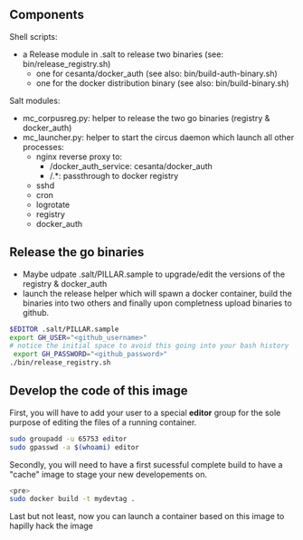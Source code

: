 Components
------------
Shell scripts:
- a Release module in .salt to release two binaries (see: bin/release_registry.sh)
	-  one for cesanta/docker_auth (see also: bin/build-auth-binary.sh)
	-  one for the docker distribution binary (see also: bin/build-binary.sh)

Salt modules:
- mc_corpusreg.py: helper to release the two go binaries (registry & docker_auth)
- mc_launcher.py: helper to start the circus daemon which launch all other processes:
    - nginx reverse proxy to:
        - /docker_auth_service: cesanta/docker_auth
        - /.*: passthrough to docker registry
	- sshd
	- cron
	- logrotate
	- registry
	- docker_auth

Release the go binaries
--------------------------
- Maybe udpate .salt/PILLAR.sample to upgrade/edit the versions of the registry & docker_auth
- launch the release helper which will spawn a docker container, build the binaries into two others and finally upon completness upload binaries to github.
```bash
$EDITOR .salt/PILLAR.sample
export GH_USER="<github_username>"
# notice the initial space to avoid this going into your bash history
 export GH_PASSWORD="<github_password>"
./bin/release_registry.sh
```

Develop the code of this image
--------------------------------
First, you will have to add your user to a special **editor** group  for the sole purpose
of editing the files of a running container.
```bash
sudo groupadd -u 65753 editor
sudo gpasswd -a $(whoami) editor
```

Secondly, you will need to have a first sucessful complete build to have a "cache" image to stage your new developements on.
```bash
<pre>
sudo docker build -t mydevtag .
```

Last but not least, now you can launch a container based on this image to hapilly hack the image
```bash
```
